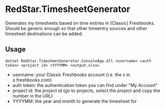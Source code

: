 # RedStar.TimesheetGenerator

Generates my timesheets based on time entries in (Classic) Freshbooks. 
Should be generic enough so that other timeentry sources and other
timesheet destinations can be added.

## Usage

`dotnet RedStar.TimesheetGenerator.ConsoleApp.dll <username> <auth token> <project id> <YYYYMM> <output.xlsx>`

- username: your Classic Freshbooks account (i.e. the x in x.freshbooks.com)
- auth token: the authentication token you can find under "My Account"
- project id: the project id (go to projects, select the project and copy the number in the URL)
- YYYYMM: the year and month to generate the timesheet for

